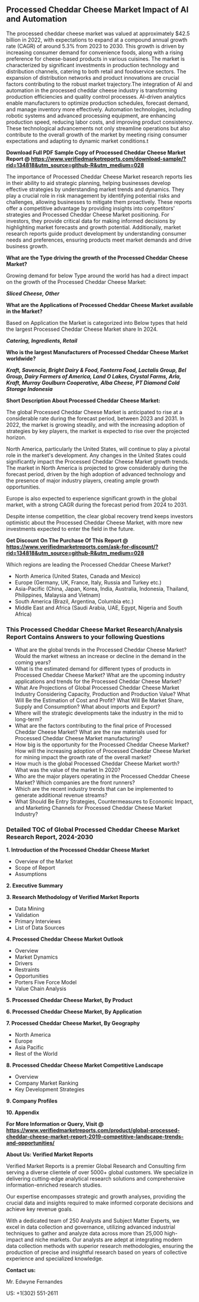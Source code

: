 <h2>Processed Cheddar Cheese Market Impact of AI and Automation</h2>The processed cheddar cheese market was valued at approximately $42.5 billion in 2022, with expectations to expand at a compound annual growth rate (CAGR) of around 5.3% from 2023 to 2030. This growth is driven by increasing consumer demand for convenience foods, along with a rising preference for cheese-based products in various cuisines. The market is characterized by significant investments in production technology and distribution channels, catering to both retail and foodservice sectors. The expansion of distribution networks and product innovations are crucial factors contributing to the robust market trajectory.The integration of AI and automation in the processed cheddar cheese industry is transforming production efficiencies and quality control processes. AI-driven analytics enable manufacturers to optimize production schedules, forecast demand, and manage inventory more effectively. Automation technologies, including robotic systems and advanced processing equipment, are enhancing production speed, reducing labor costs, and improving product consistency. These technological advancements not only streamline operations but also contribute to the overall growth of the market by meeting rising consumer expectations and adapting to dynamic market conditions.t</p><p id="" class=""><strong>Download Full PDF Sample Copy of Processed Cheddar Cheese Market Report @ <a href="https://www.verifiedmarketreports.com/download-sample/?rid=134818&utm_source=github-R&utm_medium=028" target="_blank">https://www.verifiedmarketreports.com/download-sample/?rid=134818&utm_source=github-R&utm_medium=028</a></strong></p><p>The importance of&nbsp;Processed Cheddar Cheese Market research reports lies in their ability to aid strategic planning, helping businesses develop effective strategies by understanding market trends and dynamics. They play a crucial role in risk management by identifying potential risks and challenges, allowing businesses to mitigate them proactively. These reports offer a competitive advantage by providing insights into competitors' strategies and Processed Cheddar Cheese Market positioning. For investors, they provide critical data for making informed decisions by highlighting market forecasts and growth potential. Additionally, market research reports guide product development by understanding consumer needs and preferences, ensuring products meet market demands and drive business growth.</p><p><strong>What are the&nbsp;Type driving the growth of the Processed Cheddar Cheese Market?</strong></p><p id="" class="">Growing demand for below Type around the world has had a direct impact on the growth of the Processed Cheddar Cheese Market:</p><em><strong>Sliced Cheese, Other</strong></em></p><strong>What are the&nbsp;Applications&nbsp;of Processed Cheddar Cheese Market available in the Market?</strong></p><p id="" class="">Based on Application the Market is categorized into Below types that held the largest Processed Cheddar Cheese Market share In 2024.</p><em><strong>Catering, Ingredients, Retail</strong></em></p><strong>Who is the largest Manufacturers of Processed Cheddar Cheese Market worldwide?</strong></p><p><em><strong>Kraft, Savencia, Bright Dairy & Food, Fonterra Food, Lactalis Group, Bel Group, Dairy Farmers of America, Land O Lakes, Crystal Farms, Arla, Kraft, Murray Goulburn Cooperative, Alba Cheese, PT Diamond Cold Storage Indonesia</strong></em></p><p id="" class=""><strong>Short Description About Processed Cheddar Cheese Market:</strong></p><p>The global Processed Cheddar Cheese Market is anticipated to rise at a considerable rate during the forecast period, between 2023 and 2031. In 2022, the market is growing steadily, and with the increasing adoption of strategies by key players, the market is expected to rise over the projected horizon.</p><p>North America, particularly the United States, will continue to play a pivotal role in the market's development. Any changes in the United States could significantly impact the Processed Cheddar Cheese Market growth trends. The market in North America is projected to grow considerably during the forecast period, driven by the high adoption of advanced technology and the presence of major industry players, creating ample growth opportunities.</p><p>Europe is also expected to experience significant growth in the global market, with a strong CAGR during the forecast period from 2024 to 2031.</p><p>Despite intense competition, the clear global recovery trend keeps investors optimistic about the Processed Cheddar Cheese Market, with more new investments expected to enter the field in the future.</p><p id="" class=""><strong>Get Discount On The Purchase Of This Report @ <a href="https://www.verifiedmarketreports.com/ask-for-discount/?rid=134818&utm_source=github-R&utm_medium=028" target="_blank">https://www.verifiedmarketreports.com/ask-for-discount/?rid=134818&utm_source=github-R&utm_medium=028</a></strong></p>Which regions are leading the Processed Cheddar Cheese Market?</p><ul><li>North America (United States, Canada and Mexico)</li><li>Europe (Germany, UK, France, Italy, Russia and Turkey etc.)</li><li>Asia-Pacific (China, Japan, Korea, India, Australia, Indonesia, Thailand, Philippines, Malaysia and Vietnam)</li><li>South America (Brazil, Argentina, Columbia etc.)</li><li>Middle East and Africa (Saudi Arabia, UAE, Egypt, Nigeria and South Africa)</li></ul><h3 id="" class="">This Processed Cheddar Cheese Market Research/Analysis Report Contains Answers to your following Questions</h3><ul><li>What are the global trends in the Processed Cheddar Cheese Market? Would the market witness an increase or decline in the demand in the coming years?</li><li>What is the estimated demand for different types of products in Processed Cheddar Cheese Market? What are the upcoming industry applications and trends for the Processed Cheddar Cheese Market?</li><li>What Are Projections of Global Processed Cheddar Cheese Market Industry Considering Capacity, Production and Production Value? What Will Be the Estimation of Cost and Profit? What Will Be Market Share, Supply and Consumption? What about imports and Export?</li><li>Where will the strategic developments take the industry in the mid to long-term?</li><li>What are the factors contributing to the final price of Processed Cheddar Cheese Market? What are the raw materials used for Processed Cheddar Cheese Market manufacturing?</li><li>How big is the opportunity for the Processed Cheddar Cheese Market? How will the increasing adoption of Processed Cheddar Cheese Market for mining impact the growth rate of the overall market?</li><li>How much is the global Processed Cheddar Cheese Market worth? What was the value of the market In 2020?</li><li>Who are the major players operating in the Processed Cheddar Cheese Market? Which companies are the front runners?</li><li>Which are the recent industry trends that can be implemented to generate additional revenue streams?</li><li>What Should Be Entry Strategies, Countermeasures to Economic Impact, and Marketing Channels for Processed Cheddar Cheese Market Industry?</li></ul><h3 id="" class="">Detailed TOC of Global Processed Cheddar Cheese Market Research Report, 2024-2030</h3><p id="" class=""><strong>1. Introduction of the Processed Cheddar Cheese Market</strong></p><ul><li>Overview of the Market</li><li>Scope of Report</li><li>Assumptions</li></ul><p id="" class=""><strong>2. Executive Summary</strong></p><p id="" class=""><strong>3. Research Methodology of Verified Market Reports</strong></p><ul><li>Data Mining</li><li>Validation</li><li>Primary Interviews</li><li>List of Data Sources</li></ul><p id="" class=""><strong>4. Processed Cheddar Cheese Market Outlook</strong></p><ul><li>Overview</li><li>Market Dynamics</li><li>Drivers</li><li>Restraints</li><li>Opportunities</li><li>Porters Five Force Model</li><li>Value Chain Analysis</li></ul><p id="" class=""><strong>5. Processed Cheddar Cheese Market, By Product</strong></p><p id="" class=""><strong>6. Processed Cheddar Cheese Market, By Application</strong></p><p id="" class=""><strong>7. Processed Cheddar Cheese Market, By Geography</strong></p><ul><li>North America</li><li>Europe</li><li>Asia Pacific</li><li>Rest of the World</li></ul><p id="" class=""><strong>8. Processed Cheddar Cheese Market Competitive Landscape</strong></p><ul><li>Overview</li><li>Company Market Ranking</li><li>Key Development Strategies</li></ul><p id="" class=""><strong>9. Company Profiles</strong></p><p id="" class=""><strong>10. Appendix</strong></p><p id="" class=""><strong>For More Information or Query, Visit @ <a href="https://www.verifiedmarketreports.com/product/global-processed-cheddar-cheese-market-report-2019-competitive-landscape-trends-and-opportunities/" target="_blank">https://www.verifiedmarketreports.com/product/global-processed-cheddar-cheese-market-report-2019-competitive-landscape-trends-and-opportunities/</a></strong></p><p id="" class=""><strong>About Us: Verified Market Reports</strong></p><p id="" class="">Verified Market Reports is a premier Global Research and Consulting firm serving a diverse clientele of over 5000+ global customers. We specialize in delivering cutting-edge analytical research solutions and comprehensive information-enriched research studies.</p><p id="" class="">Our expertise encompasses strategic and growth analyses, providing the crucial data and insights required to make informed corporate decisions and achieve key revenue goals.</p><p id="" class="">With a dedicated team of 250 Analysts and Subject Matter Experts, we excel in data collection and governance, utilizing advanced industrial techniques to gather and analyze data across more than 25,000 high-impact and niche markets. Our analysts are adept at integrating modern data collection methods with superior research methodologies, ensuring the production of precise and insightful research based on years of collective experience and specialized knowledge.</p><p id="" class=""><strong>Contact us:</strong></p><p id="" class="">Mr. Edwyne Fernandes</p><p id="" class="">US: +1(302) 551-2611</p>